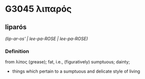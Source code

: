 # G3045 λιπαρός

## liparós

_(lip-ar-os' | lee-pa-ROSE | lee-pa-ROSE)_

### Definition

from λίπος (grease); fat, i.e., (figuratively) sumptuous; dainty; 

- things which pertain to a sumptuous and delicate style of living
